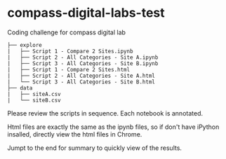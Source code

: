 # compass-digital-labs-test
Coding challenge for compass digital lab

```
├── explore
|   ├── Script 1 - Compare 2 Sites.ipynb
|   ├── Script 2 - All Categories - Site A.ipynb
|   ├── Script 3 - All Categories - Site B.ipynb
|   ├── Script 1 - Compare 2 Sites.html
|   ├── Script 2 - All Categories - Site A.html
|   └── Script 3 - All Categories - Site B.html
├── data
|   ├── siteA.csv
|   └── siteB.csv
```

Please review the scripts in sequence. Each notebook is annotated.

Html files are exactly the same as the ipynb files, 
so if don't have iPython insalled, directly view the html files in Chrome.

Jumpt to the end for summary to quickly view of the results.
